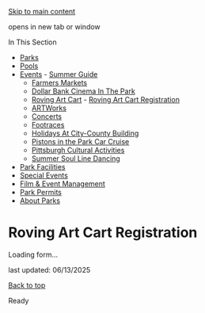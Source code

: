 [Skip to main content](https://www.pittsburghpa.gov/Recreation-Events/Events/Roving-Art-Cart/Roving-Art-Cart-Registration#main-content)

opens in new tab or window

In This Section

- [Parks](https://www.pittsburghpa.gov/Recreation-Events/Parks)
- [Pools](https://www.pittsburghpa.gov/Recreation-Events/Pools)
- [Events](https://www.pittsburghpa.gov/Recreation-Events/Events)  - [Summer Guide](https://www.pittsburghpa.gov/Recreation-Events/Events/Summer-Guide)
  - [Farmers Markets](https://www.pittsburghpa.gov/Recreation-Events/Events/Farmers-Markets)
  - [Dollar Bank Cinema In The Park](https://www.pittsburghpa.gov/Recreation-Events/Events/Dollar-Bank-Cinema-In-The-Park)
  - [Roving Art Cart](https://www.pittsburghpa.gov/Recreation-Events/Events/Roving-Art-Cart)    - [Roving Art Cart Registration](https://www.pittsburghpa.gov/Recreation-Events/Events/Roving-Art-Cart/Roving-Art-Cart-Registration)
  - [ARTWorks](https://www.pittsburghpa.gov/Recreation-Events/Events/ARTWorks)
  - [Concerts](https://www.pittsburghpa.gov/Recreation-Events/Events/Concerts)
  - [Footraces](https://www.pittsburghpa.gov/Recreation-Events/Events/Footraces)
  - [Holidays At City-County Building](https://www.pittsburghpa.gov/Recreation-Events/Events/Holidays-At-City-County-Building)
  - [Pistons in the Park Car Cruise](https://www.pittsburghpa.gov/Recreation-Events/Events/Pistons-in-the-Park-Car-Cruise)
  - [Pittsburgh Cultural Activities](https://www.pittsburghpa.gov/Recreation-Events/Events/Pittsburgh-Cultural-Activities)
  - [Summer Soul Line Dancing](https://www.pittsburghpa.gov/Recreation-Events/Events/Summer-Soul-Line-Dancing)
- [Park Facilities](https://www.pittsburghpa.gov/Recreation-Events/Park-Facilities)
- [Special Events](https://www.pittsburghpa.gov/Recreation-Events/Special-Events)
- [Film & Event Management](https://www.pittsburghpa.gov/Recreation-Events/Film-Event-Management)
- [Park Permits](https://www.pittsburghpa.gov/Recreation-Events/Park-Permits)
- [About Parks](https://www.pittsburghpa.gov/Recreation-Events/About-Parks)

# Roving Art Cart Registration

Loading form...

last updated: 06/13/2025

[Back to top](https://www.pittsburghpa.gov/Recreation-Events/Events/Roving-Art-Cart/Roving-Art-Cart-Registration#body-top)

Ready
